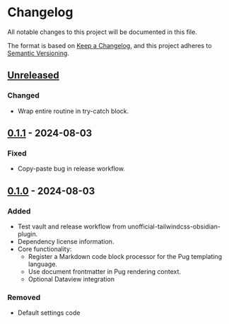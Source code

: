 # Changelog

All notable changes to this project will be documented in this file.

The format is based on [Keep a Changelog](https://keepachangelog.com/en/1.0.0/),
and this project adheres to
[Semantic Versioning](https://semver.org/spec/v2.0.0.html).

<!-- #### Subheading order reference -->
<!-- -   `Added` -->
<!-- -   `Changed` -->
<!-- -   `Deprecated` -->
<!-- -   `Removed` -->
<!-- -   `Fixed` -->
<!-- -   `Security` -->

## [Unreleased]

### Changed

- Wrap entire routine in try-catch block.

## [0.1.1] - 2024-08-03

### Fixed

- Copy-paste bug in release workflow.

## [0.1.0] - 2024-08-03

### Added

- Test vault and release workflow from unofficial-tailwindcss-obsidian-plugin.
- Dependency license information.
- Core functionality:
  - Register a Markdown code block processor for the Pug templating language.
  - Use document frontmatter in Pug rendering context.
  - Optional Dataview integration

### Removed

- Default settings code

[unreleased]:
  https://github.com/nicholas-wilcox/unofficial-tailwindcss-obsidian-plugin/compare/0.1.1...HEAD
[0.1.1]:
  https://github.com/nicholas-wilcox/unofficial-tailwindcss-obsidian-plugin/compare/0.1.0...0.1.1
[0.1.0]:
  https://github.com/nicholas-wilcox/unofficial-tailwindcss-obsidian-plugin/releases/tag/0.1.0
